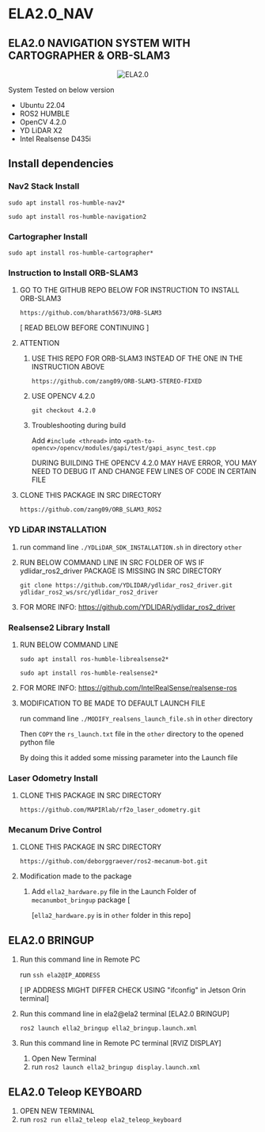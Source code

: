 # ELA2.0_NAV

## ELA2.0 NAVIGATION SYSTEM WITH CARTOGRAPHER &amp; ORB-SLAM3

<p align="center">
  <img src="https://github.com/LimJingXiang1226/ELA2.0_NAV/raw/main/other/image/ELA2.0.jpeg" alt="ELA2.0" />
</p>

System Tested on below version
- Ubuntu 22.04
- ROS2 HUMBLE
- OpenCV 4.2.0
- YD LiDAR X2
- Intel Realsense D435i 

## Install dependencies

### Nav2 Stack Install

`sudo apt install ros-humble-nav2*`

`sudo apt install ros-humble-navigation2`

### Cartographer Install

`sudo apt install ros-humble-cartographer*`


### Instruction to Install ORB-SLAM3

1) GO TO THE GITHUB REPO BELOW FOR INSTRUCTION TO INSTALL ORB-SLAM3

	`https://github.com/bharath5673/ORB-SLAM3`
	
	[ READ BELOW BEFORE CONTINUING ]

2) ATTENTION 

	1) USE THIS REPO FOR ORB-SLAM3 INSTEAD OF THE ONE IN THE INSTRUCTION ABOVE
	
		`https://github.com/zang09/ORB-SLAM3-STEREO-FIXED`
	
	2) USE OPENCV 4.2.0

		`git checkout 4.2.0`

	3) Troubleshooting during build

		Add `#include <thread>` into `<path-to-opencv>/opencv/modules/gapi/test/gapi_async_test.cpp`
   
		DURING BUILDING THE OPENCV 4.2.0 MAY HAVE ERROR, YOU MAY NEED TO DEBUG IT AND CHANGE FEW LINES OF CODE IN CERTAIN FILE

3) CLONE THIS PACKAGE IN SRC DIRECTORY
	
 	`https://github.com/zang09/ORB_SLAM3_ROS2`



### YD LiDAR INSTALLATION

1) run command line `./YDLiDAR_SDK_INSTALLATION.sh` in directory `other`

2) RUN BELOW COMMAND LINE IN SRC FOLDER OF WS IF  ydlidar_ros2_driver PACKAGE IS MISSING IN SRC DIRECTORY

	`git clone https://github.com/YDLIDAR/ydlidar_ros2_driver.git ydlidar_ros2_ws/src/ydlidar_ros2_driver`

3) FOR MORE INFO: https://github.com/YDLIDAR/ydlidar_ros2_driver

### Realsense2 Library Install
	
1) RUN BELOW COMMAND LINE

	`sudo apt install ros-humble-librealsense2*`
	
	`sudo apt install ros-humble-realsense2*`

2) FOR MORE INFO: https://github.com/IntelRealSense/realsense-ros

3) MODIFICATION TO BE MADE TO DEFAULT LAUNCH FILE

	run command line `./MODIFY_realsens_launch_file.sh` in `other` directory
	
	Then `COPY` the `rs_launch.txt` file in the `other` directory  to the opened python file

	By doing this it added some missing parameter into the Launch file


### Laser Odometry Install

1) CLONE THIS PACKAGE IN SRC DIRECTORY

	`https://github.com/MAPIRlab/rf2o_laser_odometry.git`

### Mecanum Drive Control

1) CLONE THIS PACKAGE IN SRC DIRECTORY
   
	`https://github.com/deborggraever/ros2-mecanum-bot.git`

2) Modification made to the package

   1) Add `ella2_hardware.py` file in the Launch Folder of `mecanumbot_bringup` package [

      [`ella2_hardware.py` is in `other` folder in this repo]

## ELA2.0 BRINGUP
 
1) Run this command line in Remote PC

 	run `ssh ela2@IP_ADDRESS`

 	[ IP ADDRESS MIGHT DIFFER CHECK USING "ifconfig" in Jetson Orin terminal]

2) Run this command line in ela2@ela2 terminal [ELA2.0 BRINGUP]

	`ros2 launch ella2_bringup ella2_bringup.launch.xml`

3) Run this command line in Remote PC terminal [RVIZ DISPLAY]
   	1) Open New Terminal
	2) run `ros2 launch ella2_bringup display.launch.xml` 



## ELA2.0 Teleop KEYBOARD

1) OPEN NEW TERMINAL
2) run `ros2 run ella2_teleop ela2_teleop_keyboard`
